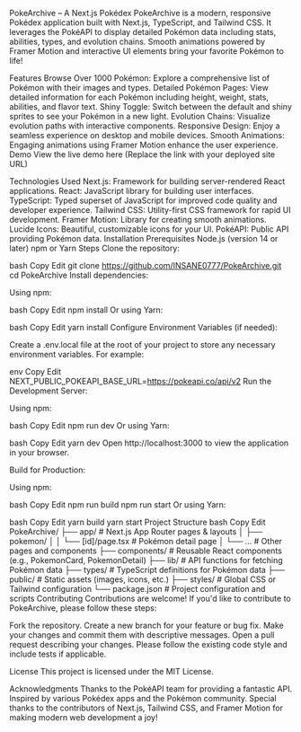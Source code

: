 PokeArchive – A Next.js Pokédex
PokeArchive is a modern, responsive Pokédex application built with Next.js, TypeScript, and Tailwind CSS. It leverages the PokéAPI to display detailed Pokémon data including stats, abilities, types, and evolution chains. Smooth animations powered by Framer Motion and interactive UI elements bring your favorite Pokémon to life!

Features
Browse Over 1000 Pokémon: Explore a comprehensive list of Pokémon with their images and types.
Detailed Pokémon Pages: View detailed information for each Pokémon including height, weight, stats, abilities, and flavor text.
Shiny Toggle: Switch between the default and shiny sprites to see your Pokémon in a new light.
Evolution Chains: Visualize evolution paths with interactive components.
Responsive Design: Enjoy a seamless experience on desktop and mobile devices.
Smooth Animations: Engaging animations using Framer Motion enhance the user experience.
Demo
View the live demo here
(Replace the link with your deployed site URL)

Technologies Used
Next.js: Framework for building server-rendered React applications.
React: JavaScript library for building user interfaces.
TypeScript: Typed superset of JavaScript for improved code quality and developer experience.
Tailwind CSS: Utility-first CSS framework for rapid UI development.
Framer Motion: Library for creating smooth animations.
Lucide Icons: Beautiful, customizable icons for your UI.
PokéAPI: Public API providing Pokémon data.
Installation
Prerequisites
Node.js (version 14 or later)
npm or Yarn
Steps
Clone the repository:

bash
Copy
Edit
git clone https://github.com/INSANE0777/PokeArchive.git
cd PokeArchive
Install dependencies:

Using npm:

bash
Copy
Edit
npm install
Or using Yarn:

bash
Copy
Edit
yarn install
Configure Environment Variables (if needed):

Create a .env.local file at the root of your project to store any necessary environment variables. For example:

env
Copy
Edit
NEXT_PUBLIC_POKEAPI_BASE_URL=https://pokeapi.co/api/v2
Run the Development Server:

Using npm:

bash
Copy
Edit
npm run dev
Or using Yarn:

bash
Copy
Edit
yarn dev
Open http://localhost:3000 to view the application in your browser.

Build for Production:

Using npm:

bash
Copy
Edit
npm run build
npm run start
Or using Yarn:

bash
Copy
Edit
yarn build
yarn start
Project Structure
bash
Copy
Edit
PokeArchive/
├── app/                  # Next.js App Router pages & layouts
│   ├── pokemon/
│   │   └── [id]/page.tsx # Pokémon detail page
│   └── ...               # Other pages and components
├── components/           # Reusable React components (e.g., PokemonCard, PokemonDetail)
├── lib/                  # API functions for fetching Pokémon data
├── types/                # TypeScript definitions for Pokémon data
├── public/               # Static assets (images, icons, etc.)
├── styles/               # Global CSS or Tailwind configuration
└── package.json          # Project configuration and scripts
Contributing
Contributions are welcome! If you'd like to contribute to PokeArchive, please follow these steps:

Fork the repository.
Create a new branch for your feature or bug fix.
Make your changes and commit them with descriptive messages.
Open a pull request describing your changes.
Please follow the existing code style and include tests if applicable.

License
This project is licensed under the MIT License.

Acknowledgments
Thanks to the PokéAPI team for providing a fantastic API.
Inspired by various Pokédex apps and the Pokémon community.
Special thanks to the contributors of Next.js, Tailwind CSS, and Framer Motion for making modern web development a joy!
